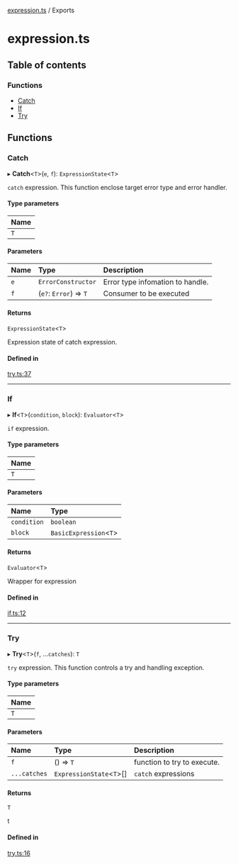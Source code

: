 [expression.ts](README.md) / Exports

# expression.ts

## Table of contents

### Functions

- [Catch](modules.md#catch)
- [If](modules.md#if)
- [Try](modules.md#try)

## Functions

### Catch

▸ **Catch**<`T`\>(`e`, `f`): `ExpressionState`<`T`\>

`catch` expression. This function enclose target error type
and error handler.

#### Type parameters

| Name |
| :------ |
| `T` |

#### Parameters

| Name | Type | Description |
| :------ | :------ | :------ |
| `e` | `ErrorConstructor` | Error type infomation to handle. |
| `f` | (`e?`: `Error`) => `T` | Consumer to be executed |

#### Returns

`ExpressionState`<`T`\>

Expression state of catch expression.

#### Defined in

[try.ts:37](https://github.com/simonNozaki/expression.ts/blob/e2e8c99/src/try.ts#L37)

___

### If

▸ **If**<`T`\>(`condition`, `block`): `Evaluator`<`T`\>

`if` expression.

#### Type parameters

| Name |
| :------ |
| `T` |

#### Parameters

| Name | Type |
| :------ | :------ |
| `condition` | `boolean` |
| `block` | `BasicExpression`<`T`\> |

#### Returns

`Evaluator`<`T`\>

Wrapper for expression

#### Defined in

[if.ts:12](https://github.com/simonNozaki/expression.ts/blob/e2e8c99/src/if.ts#L12)

___

### Try

▸ **Try**<`T`\>(`f`, ...`catches`): `T`

`try` expression. This function controls a try and handling exception.

#### Type parameters

| Name |
| :------ |
| `T` |

#### Parameters

| Name | Type | Description |
| :------ | :------ | :------ |
| `f` | () => `T` | function to try to execute. |
| `...catches` | `ExpressionState`<`T`\>[] | `catch` expressions |

#### Returns

`T`

t

#### Defined in

[try.ts:16](https://github.com/simonNozaki/expression.ts/blob/e2e8c99/src/try.ts#L16)
